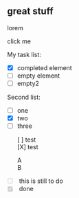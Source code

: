 <section class="jumbotron">
  <h1 class="jumbotron">great stuff</h1>
  <p>lorem</p>
  <p class="btn btn-default">click me</p>
</section>

My task list:
- [X] completed element
- [ ] empty element
- [ ] empty2

Second list:
* [ ] one
* [X] two
* [ ] three

<ul class="task-list">
      <li>[ ] test</li>
      <li>[X] test</li>
</ul>

<ul class="task-list">
      <li class = "box_done"> A </li>
      <li class = "box_done"> B </li>
</ul>

<ul class="task-list" dir="auto">
   <li class="task-list-item">
      <input type="checkbox" class="task-list-item-checkbox" disabled=""> this is still to do
   </li>
   <li class="task-list-item">
      <input type="checkbox" class="task-list-item-checkbox" checked="" disabled=""> done
   </li>
</ul>
